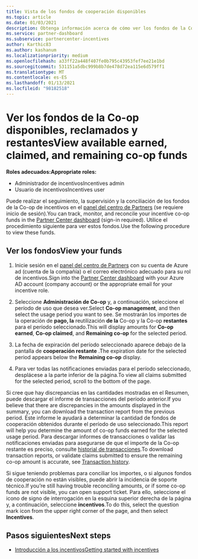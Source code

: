 ```yaml
---
title: Vista de los fondos de cooperación disponibles
ms.topic: article
ms.date: 01/03/2021
description: Obtenga información acerca de cómo ver los fondos de la Co-op obtenidos, reclamados y restantes, ver las fechas de expiración y conciliar las cantidades incoherentes.
ms.service: partner-dashboard
ms.subservice: partnercenter-incentives
author: Karthic83
ms.author: kashanum
ms.localizationpriority: medium
ms.openlocfilehash: a33ff22a448f407fe0b795c43953fef7ee21e1bd
ms.sourcegitcommit: 531151a5dbc999b8b7de478d72ea115e6d579ff1
ms.translationtype: MT
ms.contentlocale: es-ES
ms.lasthandoff: 01/13/2021
ms.locfileid: "98182518"
---
```

# <a name="view-available-earned-claimed-and-remaining-co-op-funds"></a><span data-ttu-id="bb892-103">Ver los fondos de la Co-op disponibles, reclamados y restantes</span><span class="sxs-lookup"><span data-stu-id="bb892-103">View available earned, claimed, and remaining co-op funds</span></span>

<span data-ttu-id="bb892-104">**Roles adecuados:**</span><span class="sxs-lookup"><span data-stu-id="bb892-104">**Appropriate roles:**</span></span>

- <span data-ttu-id="bb892-105">Administrador de incentivos</span><span class="sxs-lookup"><span data-stu-id="bb892-105">Incentives admin</span></span>
- <span data-ttu-id="bb892-106">Usuario de incentivos</span><span class="sxs-lookup"><span data-stu-id="bb892-106">Incentives user</span></span>

<span data-ttu-id="bb892-107">Puede realizar el seguimiento, la supervisión y la conciliación de los fondos de la Co-op de incentivos en el [panel del centro de Partners](https://partner.microsoft.com/dashboard/) (se requiere inicio de sesión).</span><span class="sxs-lookup"><span data-stu-id="bb892-107">You can track, monitor, and reconcile your incentive co-op funds in the [Partner Center dashboard](https://partner.microsoft.com/dashboard/) (sign-in required).</span></span> <span data-ttu-id="bb892-108">Utilice el procedimiento siguiente para ver estos fondos.</span><span class="sxs-lookup"><span data-stu-id="bb892-108">Use the following procedure to view these funds.</span></span>

## <a name="view-your-funds"></a><span data-ttu-id="bb892-109">Ver los fondos</span><span class="sxs-lookup"><span data-stu-id="bb892-109">View your funds</span></span>

1. <span data-ttu-id="bb892-110">Inicie sesión en el [panel del centro de Partners](https://partner.microsoft.com/dashboard/) con su cuenta de Azure ad (cuenta de la compañía) o el correo electrónico adecuado para su rol de incentivos.</span><span class="sxs-lookup"><span data-stu-id="bb892-110">Sign into the [Partner Center dashboard](https://partner.microsoft.com/dashboard/) with your Azure AD account (company account) or the appropriate email for your incentive role.</span></span>

2. <span data-ttu-id="bb892-111">Seleccione **Administración de Co-op** y, a continuación, seleccione el período de uso que desea ver.</span><span class="sxs-lookup"><span data-stu-id="bb892-111">Select **Co-op management**, and then select the usage period you want to see.</span></span> <span data-ttu-id="bb892-112">Se mostrarán los importes de la operación de **pago, la** reutilización **de la** Co-op y la Co-op **restantes** para el período seleccionado.</span><span class="sxs-lookup"><span data-stu-id="bb892-112">This will display amounts for **Co-op earned**, **Co-op claimed**, and **Remaining co-op** for the selected period.</span></span>

3. <span data-ttu-id="bb892-113">La fecha de expiración del período seleccionado aparece debajo de la pantalla de **cooperación restante** .</span><span class="sxs-lookup"><span data-stu-id="bb892-113">The expiration date for the selected period appears below the **Remaining co-op** display.</span></span>  

4. <span data-ttu-id="bb892-114">Para ver todas las notificaciones enviadas para el período seleccionado, desplácese a la parte inferior de la página.</span><span class="sxs-lookup"><span data-stu-id="bb892-114">To view all claims submitted for the selected period, scroll to the bottom of the page.</span></span>

<span data-ttu-id="bb892-115">Si cree que hay discrepancias en las cantidades mostradas en el Resumen, puede descargar el informe de transacciones del período anterior.</span><span class="sxs-lookup"><span data-stu-id="bb892-115">If you believe that there are discrepancies in the amounts displayed in the summary, you can download the transaction report from the previous period.</span></span> <span data-ttu-id="bb892-116">Este informe le ayudará a determinar la cantidad de fondos de cooperación obtenidos durante el período de uso seleccionado.</span><span class="sxs-lookup"><span data-stu-id="bb892-116">This report will help you determine the amount of co-op funds earned for the selected usage period.</span></span> <span data-ttu-id="bb892-117">Para descargar informes de transacciones o validar las notificaciones enviadas para asegurarse de que el importe de la Co-op restante es preciso, consulte [historial de transacciones](./payout-statement.md#transaction-history).</span><span class="sxs-lookup"><span data-stu-id="bb892-117">To download transaction reports, or validate claims submitted to ensure the remaining co-op amount is accurate, see [Transaction history](./payout-statement.md#transaction-history).</span></span>

<span data-ttu-id="bb892-118">Si sigue teniendo problemas para conciliar los importes, o si algunos fondos de cooperación no están visibles, puede abrir la incidencia de soporte técnico.</span><span class="sxs-lookup"><span data-stu-id="bb892-118">If you’re still having trouble reconciling amounts, or if some co-op funds are not visible, you can open support ticket.</span></span> <span data-ttu-id="bb892-119">Para ello, seleccione el icono de signo de interrogación en la esquina superior derecha de la página y, a continuación, seleccione **incentivos**.</span><span class="sxs-lookup"><span data-stu-id="bb892-119">To do this, select the question mark icon from the upper right corner of the page, and then select **Incentives**.</span></span>

## <a name="next-steps"></a><span data-ttu-id="bb892-120">Pasos siguientes</span><span class="sxs-lookup"><span data-stu-id="bb892-120">Next steps</span></span>

- [<span data-ttu-id="bb892-121">Introducción a los incentivos</span><span class="sxs-lookup"><span data-stu-id="bb892-121">Getting started with incentives</span></span>](incentives-get-started-intro.md)